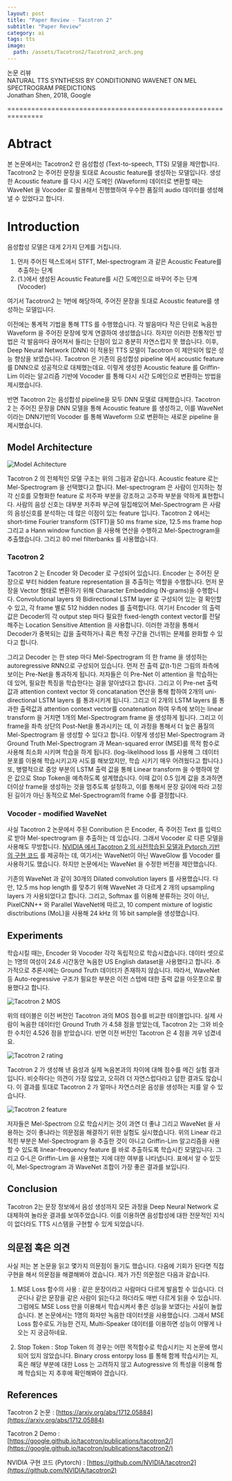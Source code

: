 ```yaml
---
layout: post
title: "Paper Review - Tacotron 2"
subtitle: "Paper Review"
category: ai
tags: tts
image:
  path: /assets/Tacotron2/Tacotron2_arch.png
---
```


논문 리뷰  
NATURAL TTS SYNTHESIS BY CONDITIONING WAVENET ON MEL SPECTROGRAM PREDICTIONS   
Jonathan Shen, 2018, Google

===============================================================

# Abtract
본 논문에서는 Tacotron2 란 음성합성 (Text-to-speech, TTS) 모델을 제안합니다. Tacotron2 는 주어진 문장을 토대로 Acoustic feature를 생성하는 모델입니다. 생성한 Acoustic feature 를 다시 시간 도메인 (Waveform) 데이터로 변환할 때는 WaveNet 을 Vocoder 로 활용해서 진행했하여 우수한 품질의 audio 데이터를 생성해 낼 수 있었다고 합니다.

# Introduction

음성합성 모델은 대게 2가지 단계를 거칩니다.

1. 먼저 주어진 텍스트에서 STFT, Mel-spectrogram 과 같은 Acoustic Feature를 추출하는 단계
2. (1.)에서 생성된 Acoustic Feature를 시간 도메인으로 바꾸어 주는 단계 (Vocoder)

여기서 Tacotron2 는 1번에 해당하여, 주어진 문장을 토대로 Acoustic feature를 생성하는 모델입니다.

이전에는 통계적 기법을 통해 TTS 를 수행했습니다. 각 발음마다 작은 단위로 녹음한 Waveform 을 주어진 문장에 맞게 연결하여 생성했습니다. 하지만 이러한 전통적인 방법은 각 발음마다 끊어져서 들리는 단점이 있고 충분히 자연스럽지 못 했습니다. 이후, Deep Neural Network (DNN) 이 적용된 TTS 모델이 Tacotron 이 제안되어 많은 성능 향상을 보였습니다. Tacotron 은 기존의 음성합성 pipeline 에서 acoustic feature 를 DNN으로 성공적으로 대체했는데요. 이렇게 생성한 Acoustic feature 를 Griffin-Lim 이라는 알고리즘 기반에 Vocoder 를 통해 다시 시간 도메인으로 변환하는 방법을 제시했습니다.

반면 Tacotron 2는 음성합성 pipeline을 모두 DNN 모델로 대체했습니다. Tacotron 2 는 주어진 문장을 DNN 모델을 통해 Acoustic feature 를 생성하고, 이를 WaveNet 이라는 DNN기반의 Vocoder 를 통해 Waveform 으로 변환하는 새로운 pipeline 을 제시했습니다.

## Model Architecture
![Model Achitecture](/assets/Tacotron2/Tacotron2_arch.png)

Tacotron 2 의 전체적인 모델 구조는 위의 그림과 같습니다. Acoustic feature 로는 Mel-Spectrogram 을 선택했다고 합니다. Mel-spectrogram 은 사람이 인지하는 청각 신호를 모형화한 feature 로 저주파 부분을 강조하고 고주파 부분을 약하게 표현합니다. 사람의 음성 신호는 대부분 저주파 부근에 밀집해있어 Mel-Spectrogram 은 사람의 음성신호를 분석하는 데 많은 이점이 있는 feature 입니다. Tacotron 2 에서는 short-time Fourier transform (STFT)을 50 ms frame size, 12.5 ms frame hop 그리고 a Hann window function 을 사용해 연산을 수행하고 Mel-Spectrogram을 추출했습니다. 그리고 80 mel filterbanks 를 사용했습니다.

### Tacotron 2
Tacotron 2 는 Encoder 와 Decoder 로 구성되어 있습니다. Encoder 는 주어진 문장으로 부터 hidden feature representation 을 추출하는 역할을 수행합니다. 먼저 문장을 Vector 형태로 변환하기 위해 Character Embedding (N-grams)을 수행합니다. Convolutional layers 와 Bidirectional LSTM layer 로 구성되어 있는 걸 확인할 수 있고, 각 frame 별로 512 hidden nodes 를 출력합니다. 여기서 Encoder 의 출력값은 Decoder의 각 output step 마다 필요한 fixed-length context vector를 전달해주는 Location Sensitive Attention 을 사용합니다. 이러한 과정을 통해서 Decoder가 중복되는 갑을 출력하거나 혹은 특정 구간을 건너뛰는 문제를 완화할 수 있다고 합니다.

그리고 Decoder 는 한 step 마다 Mel-Spectrogram 의 한 frame 을 생성하는 autoregressive RNN으로 구성되어 있습니다. 먼저 전 출력 값(t-1)은 그림의 좌측에 보이는 Pre-Net을 통과하게 됩니다. 저자들은 이 Pre-Net 이 attention 을 학습하는 데 있어, 필요한 특징을 학습한다는 걸을 알아냈다고 합니다. 그리고 이 Pre-net 출력 값과 attention context vector 와 concatanation 연산을 통해 합하여 2개의 uni-directional LSTM layers 를 통과시키게 됩니다. 그리고 이 2개의 LSTM layers 를 통과한 출력값과 attention context vector를 conatenation 하여 우측에 보이는 linear transform 을 거치면 1개의 Mel-Spectrogram frame 을 생성하게 됩니다. 그리고 이 frame을 좌측 상단의 Post-Net을 통과시키는 데, 이 과정을 통해서 더 높은 품질의 Mel-Spectrogram 을 생성할 수 있다고 합니다. 이렇게 생성된 Mel-Spectrogram 과 Ground Truth Mel-Spectrogram 과 Mean-squared error (MSE)를 목적 함수로 사용해 최소화 시키며 학습을 하게 됩니다. (log-likelihood loss 를 사용해 그 데이터 분포를 이용해 학습시키고자 시도를 해보았지만, 학습 시키기 매우 어려웠다고 합니다.) 또, 병렬적으로 중앙 부분의 LSTM 출력 값을 통해 Linear transform 을 수행하여 얻은 값으로 Stop Token을 예측하도록 설계했습니다. 이때 값이 0.5 임계 값을 초과하면 더이상 frame을 생성하는 것을 멈추도록 설정하고, 이를 통해서 문장 길이에 따라 고정된 길이가 아닌 동적으로 Mel-Spectrogram의 frame 수를 결정합니다.

### Vocoder - modified WaveNet

사실 Tacotron 2 논문에서 주된 Conribution 은 Encoder, 즉 주어진 Text 를 입력으로 받아 Mel-spectrogram 을 추출하는 데 있습니다. 그래서 Vocoder 로 다른 모델을 사용해도 무방합니다. [NVIDIA 에서 Tacotron 2 의 사전학습된 모델과 Pytorch 기반의 구현 코드](https://github.com/NVIDIA/tacotron2) 를 제공하는 데, 여기서는 WaveNet이 아닌 WaveGlow 를 Vocoder 를 사용하기도 했습니다. 하지만 논문에서는 WaveNet 을 수정한 버전을 제안했습니다.

기존의 WaveNet 과 같이 30개의 Dilated convolution layers 를 사용했습니다. 다만, 12.5 ms hop length 를 맞추기 위해 WaveNet 과 다르게 2 개의 upsampling layers 가 사용되었다고 합니다. 그리고, Softmax 를 이용해 분류하는 것이 아닌, PixelCNN++ 와 Parallel WaveNet에 따르고, 10 compent mixture of logistic disctributions (MoL)을 사용해 24 kHz 의 16 bit sample을 생성했습니다.

## Experiments

학습시킬 때는, Encoder 와 Vocoder 각각 독립적으로 학습시켰습니다. 데이터 셋으로는 1명의 여성이 24.6 시간동안 녹음한 US English dataset을 사용했다고 합니다. 추가적으로 추론시에는 Ground Truth 데이터가 존재하지 않습니다. 따라서, WaveNet 등 Auto-regressive 구조가 필요한 부분은 이전 스텝에 대한 출력 값을 아웃풋으로 활용했다고 합니다.

![Tacotron 2 MOS](/assets/Tacotron2/tacotron2_mos.png)

위의 테이블은 이전 버전인 Tacotron 과의 MOS 점수를 비교한 테이블입니다. 실제 사람이 녹음한 데이터인 Ground Truth 가 4.58 점을 받았는데, Tacotron 2는 그와 비슷한 수치인 4.526 점을 받았습니다. 반면 이전 버전인 Tacotron 은 4 점을 겨우 넘겼네요.

![Tacotron 2 rating](/assets/Tacotron2/tacotron2_rating.png)

Tacotron 2 가 생성해 낸 음성과 실제 녹음본과의 차이에 대해 점수를 메긴 실험 결과입니다. 비슷하다는 의견이 가장 많았고, 오히려 더 자연스럽다라고 답한 결과도 많습니다. 이 결과를 토대로 Tacotron 2 가 얼마나 자연스러운 음성을 생성하는 지를 알 수 있습니다.

![Tacotron 2 feature](/assets/Tacotron2/tacotron2_feature.png)

저자들은 Mel-Spectrom 으로 학습시키는 것이 과연 더 좋냐 그리고 WaveNet 을 사용하는 것이 좋냐라는 의문점을 해결하기 위한 실험도 실시했습니다. 위의 Linear 라고 적힌 부분은 Mel-Spectrogram 을 추출한 것이 아니고 Griffin-Lim 알고리즘을 사용할 수 있도록 linear-frequency feature 를 바로 추출하도록 학습시킨 모델입니다. 그리고 G-L은 Griffin-Lim 을 사용했는 지에 대한 여부를 나타냅니다. 표에서 알 수 있듯이, Mel-Spectrogram 과 WaveNet 조합이 가장 좋은 결과를 보입니다.

## Conclusion

Tacotron 2는 문장 정보에서 음성 생성까지 모든 과정을 Deep Neural Network 로 대체하여 놀라운 결과를 보여주었습니다. 이를 이용하면 음성합성에 대한 전문적인 지식이 없더라도 TTS 시스템을 구현할 수 있게 되었습니다.

## 의문점 혹은 의견
 사실 저는 본 논문을 읽고 몇가지 의문점이 들기도 했습니다. 다음에 기회가 된다면 직접 구현을 해서 의문점을 해결해봐야 겠습니다. 제가 가진 의문점은 다음과 같습니다.

1. MSE Loss 함수의 사용 : 같은 문장이라고 사람마다 다르게 발음할 수 있습니다. 더군다나 같은 문장을 같은 사람이 읽는다고 하더라도 매번 다르게 읽을 수 있습니다. 그럼에도 MSE Loss 만을 이용해서 학습시켜서 좋은 성능을 보였다는 사실이 놀랍습니다. 본 논문에서는 1명의 화자만 녹음한 데이터셋을 사용했습니다. 그래서 MSE Loss 함수로도 가능한 건지, Multi-Speaker 데이터를 이용하면 성능이 어떻게 나오는 지 궁금하네요.
   
2. Stop Token : Stop Token 의 경우는 어떤 목적함수로 학습시키는 지 논문에 명시되어 있지 않았습니다. Binary cross entorpy loss 를 통해 함께 학습시키는 지, 혹은 해당 부분에 대한 Loss 는 고려하지 않고 Autogressive 의 특성을 이용해 함께 학습되는 지 추후에 확인해봐야 겠습니다.

## References
Tacotron 2 논문 : [https://arxiv.org/abs/1712.05884](https://arxiv.org/abs/1712.05884)

Tacotron 2 Demo : [https://google.github.io/tacotron/publications/tacotron2/](https://google.github.io/tacotron/publications/tacotron2/)

NVIDIA 구현 코드 (Pytorch) : [https://github.com/NVIDIA/tacotron2](https://github.com/NVIDIA/tacotron2)